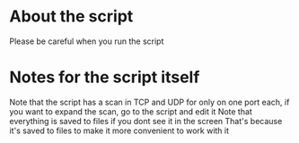 # About the script
Please be careful when you run the script

# Notes for the script itself
Note that the script has a scan in TCP and UDP for only on one port each, if you want to expand the scan, go to the script and edit it 
Note that everything is saved to files if you dont see it in the screen That's because it's saved to files to make it more convenient to work with it
